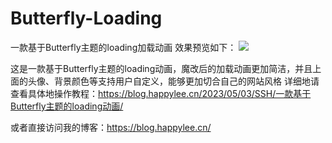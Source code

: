 # Butterfly-Loading
一款基于Butterfly主题的loading加载动画
效果预览如下：
![](https://cdn.staticaly.com/gh/HappyLeeCode/IMG@main/img/loading.png)

这是一款基于Butterfly主题的loading动画，魔改后的加载动画更加简洁，并且上面的头像、背景颜色等支持用户自定义，能够更加切合自己的网站风格
详细地请查看具体地操作教程：https://blog.happylee.cn/2023/05/03/SSH/一款基于Butterfly主题的loading动画/

或者直接访问我的博客：https://blog.happylee.cn/
